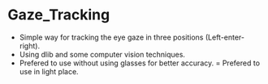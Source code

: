 # Gaze_Tracking
- Simple way for tracking the eye gaze in three positions (Left-enter-right).
- Using dlib and some computer vision techniques.
- Prefered to use without using glasses for better accuracy.
= Prefered to use in light place.
